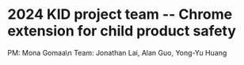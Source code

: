 # 2024 KID project team -- Chrome extension for child product safety

PM: Mona Gomaa\n
Team: Jonathan Lai, Alan Guo, Yong-Yu Huang
